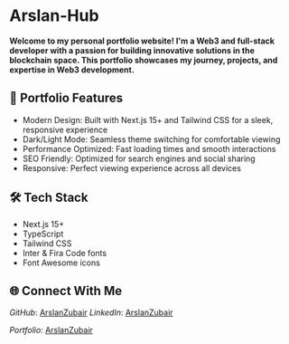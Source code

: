 # Arslan-Hub

**Welcome to my personal portfolio website! I'm a Web3 and full-stack developer with a passion for building innovative solutions in the blockchain space. This portfolio showcases my journey, projects, and expertise in Web3 development.**

## 🚀 Portfolio Features
- Modern Design: Built with Next.js 15+ and Tailwind CSS for a sleek, responsive experience
- Dark/Light Mode: Seamless theme switching for comfortable viewing
- Performance Optimized: Fast loading times and smooth interactions
- SEO Friendly: Optimized for search engines and social sharing
- Responsive: Perfect viewing experience across all devices
  
## 🛠 Tech Stack
- Next.js 15+
- TypeScript 
- Tailwind CSS
- Inter & Fira Code fonts
- Font Awesome icons

## 🌐 Connect With Me

*GitHub*: [ArslanZubair](https://github.com/ArslanZubair) 
*LinkedIn*: [ArslanZubair](https://www.linkedin.com/in/arslanzubair56/)

*Portfolio*: [ArslanZubair](https://arslan-hub.netlify.app/)
